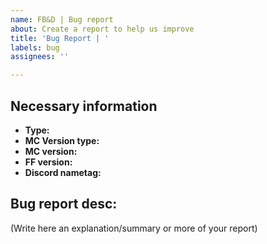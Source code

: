 ```yaml
---
name: FB&D | Bug report
about: Create a report to help us improve
title: 'Bug Report | '
labels: bug
assignees: ''

---
```


## Necessary information
- **Type:**
- **MC Version type:**
- **MC version:**
- **FF version:**
- **Discord nametag:**

## Bug report desc:
(Write here an explanation/summary or more of your report)
